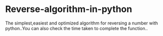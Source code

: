 # Reverse-algorithm-in-python
The simplest,easiest and optimized algorithm for reversing a number with python..You can also check the time taken to complete the function..
